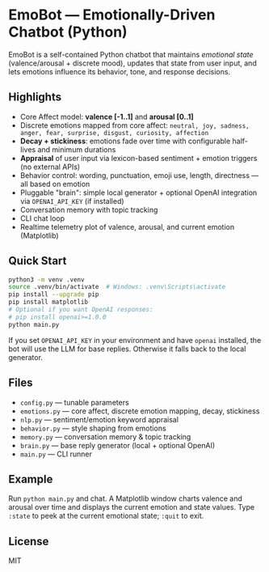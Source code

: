 
# EmoBot — Emotionally-Driven Chatbot (Python)

EmoBot is a self-contained Python chatbot that maintains *emotional state* (valence/arousal + discrete mood), 
updates that state from user input, and lets emotions influence its behavior, tone, and response decisions.

## Highlights
- Core Affect model: **valence [-1..1]** and **arousal [0..1]**
- Discrete emotions mapped from core affect: `neutral, joy, sadness, anger, fear, surprise, disgust, curiosity, affection`
- **Decay + stickiness**: emotions fade over time with configurable half-lives and minimum durations
- **Appraisal** of user input via lexicon-based sentiment + emotion triggers (no external APIs)
- Behavior control: wording, punctuation, emoji use, length, directness — all based on emotion
- Pluggable "brain": simple local generator + optional OpenAI integration via `OPENAI_API_KEY` (if installed)
- Conversation memory with topic tracking
- CLI chat loop
- Realtime telemetry plot of valence, arousal, and current emotion (Matplotlib)

## Quick Start

```bash
python3 -m venv .venv
source .venv/bin/activate  # Windows: .venv\Scripts\activate
pip install --upgrade pip
pip install matplotlib
# Optional if you want OpenAI responses:
# pip install openai>=1.0.0
python main.py
```

If you set `OPENAI_API_KEY` in your environment and have `openai` installed, the bot will use the LLM for base replies. 
Otherwise it falls back to the local generator.

## Files
- `config.py` — tunable parameters
- `emotions.py` — core affect, discrete emotion mapping, decay, stickiness
- `nlp.py` — sentiment/emotion keyword appraisal
- `behavior.py` — style shaping from emotions
- `memory.py` — conversation memory & topic tracking
- `brain.py` — base reply generator (local + optional OpenAI)
- `main.py` — CLI runner

## Example
Run `python main.py` and chat. A Matplotlib window charts valence and arousal over time and displays the current emotion and state values.
Type `:state` to peek at the current emotional state; `:quit` to exit.

## License
MIT
